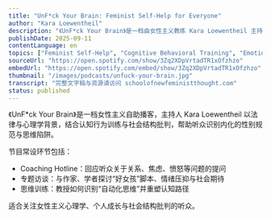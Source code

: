 ```yaml
---
title: "UnF*ck Your Brain: Feminist Self-Help for Everyone"
author: "Kara Loewentheil"
description: "《UnF*ck Your Brain》是一档由女性主义教练 Kara Loewentheil 主持的播客，致力于帮助听众识别并打破由性别社会化带来的自我怀疑、焦虑与倦怠。节目结合认知行为技巧与女性主义批判，探讨情绪劳动、完美主义、关系中的权力结构等议题，帮助女性主义者在父权制社会中重建思维与自我认同。Spotify 评分为 4.3（2777 条评论），已发布超过 420 集。"
publishDate: 2025-09-11
contentLanguage: en
topics: ["Feminist Self-Help", "Cognitive Behavioral Training", "Emotional Labor", "Gender Socialization", "Mental Resilience"]
sourceUrl: "https://open.spotify.com/show/3Zq2XDpVrtadTR1xOfzhzo"
embedUrl: "https://open.spotify.com/embed/show/3Zq2XDpVrtadTR1xOfzhzo"
thumbnail: "/images/podcasts/unfuck-your-brain.jpg"
transcript: "完整文字稿与资源请访问 schoolofnewfeministthought.com"
status: published
---
```


《UnF*ck Your Brain》是一档女性主义自助播客，主持人 Kara Loewentheil 以法律与心理学背景，结合认知行为训练与社会结构批判，帮助听众识别内化的性别规范与思维陷阱。

节目常设环节包括：
- Coaching Hotline：回应听众关于关系、焦虑、愤怒等问题的提问
- 专题访谈：与作家、学者探讨“好女孩”脚本、情绪压抑与社会期待
- 思维训练：教授如何识别“自动化思维”并重塑认知路径

适合关注女性主义心理学、个人成长与社会结构批判的听众。
